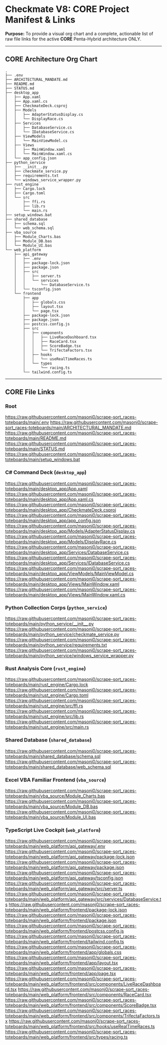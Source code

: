 # Checkmate V8: CORE Project Manifest & Links

**Purpose:** To provide a visual org chart and a complete, actionable list of raw file links for the active **CORE** Penta-Hybrid architecture ONLY.

---

## CORE Architecture Org Chart

```
.
├── .env
├── ARCHITECTURAL_MANDATE.md
├── README.md
├── STATUS.md
├── desktop_app
│   ├── App.xaml
│   ├── App.xaml.cs
│   ├── CheckmateDeck.csproj
│   ├── Models
│   │   ├── AdapterStatusDisplay.cs
│   │   └── DisplayRace.cs
│   ├── Services
│   │   ├── DatabaseService.cs
│   │   └── IDatabaseService.cs
│   ├── ViewModels
│   │   └── MainViewModel.cs
│   ├── Views
│   │   ├── MainWindow.xaml
│   │   └── MainWindow.xaml.cs
│   └── app_config.json
├── python_service
│   ├── __init__.py
│   ├── checkmate_service.py
│   ├── requirements.txt
│   └── windows_service_wrapper.py
├── rust_engine
│   ├── Cargo.lock
│   ├── Cargo.toml
│   └── src
│       ├── ffi.rs
│       ├── lib.rs
│       └── main.rs
├── setup_windows.bat
├── shared_database
│   ├── schema.sql
│   └── web_schema.sql
├── vba_source
│   ├── Module_Charts.bas
│   ├── Module_DB.bas
│   └── Module_UI.bas
└── web_platform
    ├── api_gateway
    │   ├── .env
    │   ├── package-lock.json
    │   ├── package.json
    │   ├── src
    │   │   ├── server.ts
    │   │   └── services
    │   │       └── DatabaseService.ts
    │   └── tsconfig.json
    └── frontend
        ├── app
        │   ├── globals.css
        │   ├── layout.tsx
        │   └── page.tsx
        ├── package-lock.json
        ├── package.json
        ├── postcss.config.js
        ├── src
        │   ├── components
        │   │   ├── LiveRaceDashboard.tsx
        │   │   ├── RaceCard.tsx
        │   │   ├── ScoreBadge.tsx
        │   │   └── TrifectaFactors.tsx
        │   ├── hooks
        │   │   └── useRealTimeRaces.ts
        │   └── types
        │       └── racing.ts
        └── tailwind.config.ts
```

---

## CORE File Links

### Root
https://raw.githubusercontent.com/masonj0/scrape-sort_races-toteboards/main/.env
https://raw.githubusercontent.com/masonj0/scrape-sort_races-toteboards/main/ARCHITECTURAL_MANDATE.md
https://raw.githubusercontent.com/masonj0/scrape-sort_races-toteboards/main/README.md
https://raw.githubusercontent.com/masonj0/scrape-sort_races-toteboards/main/STATUS.md
https://raw.githubusercontent.com/masonj0/scrape-sort_races-toteboards/main/setup_windows.bat

### C# Command Deck (`desktop_app`)
https://raw.githubusercontent.com/masonj0/scrape-sort_races-toteboards/main/desktop_app/App.xaml
https://raw.githubusercontent.com/masonj0/scrape-sort_races-toteboards/main/desktop_app/App.xaml.cs
https://raw.githubusercontent.com/masonj0/scrape-sort_races-toteboards/main/desktop_app/CheckmateDeck.csproj
https://raw.githubusercontent.com/masonj0/scrape-sort_races-toteboards/main/desktop_app/app_config.json
https://raw.githubusercontent.com/masonj0/scrape-sort_races-toteboards/main/desktop_app/Models/AdapterStatusDisplay.cs
https://raw.githubusercontent.com/masonj0/scrape-sort_races-toteboards/main/desktop_app/Models/DisplayRace.cs
https://raw.githubusercontent.com/masonj0/scrape-sort_races-toteboards/main/desktop_app/Services/DatabaseService.cs
https://raw.githubusercontent.com/masonj0/scrape-sort_races-toteboards/main/desktop_app/Services/IDatabaseService.cs
https://raw.githubusercontent.com/masonj0/scrape-sort_races-toteboards/main/desktop_app/ViewModels/MainViewModel.cs
https://raw.githubusercontent.com/masonj0/scrape-sort_races-toteboards/main/desktop_app/Views/MainWindow.xaml
https://raw.githubusercontent.com/masonj0/scrape-sort_races-toteboards/main/desktop_app/Views/MainWindow.xaml.cs

### Python Collection Corps (`python_service`)
https://raw.githubusercontent.com/masonj0/scrape-sort_races-toteboards/main/python_service/__init__.py
https://raw.githubusercontent.com/masonj0/scrape-sort_races-toteboards/main/python_service/checkmate_service.py
https://raw.githubusercontent.com/masonj0/scrape-sort_races-toteboards/main/python_service/requirements.txt
https://raw.githubusercontent.com/masonj0/scrape-sort_races-toteboards/main/python_service/windows_service_wrapper.py

### Rust Analysis Core (`rust_engine`)
https://raw.githubusercontent.com/masonj0/scrape-sort_races-toteboards/main/rust_engine/Cargo.lock
https://raw.githubusercontent.com/masonj0/scrape-sort_races-toteboards/main/rust_engine/Cargo.toml
https://raw.githubusercontent.com/masonj0/scrape-sort_races-toteboards/main/rust_engine/src/ffi.rs
https://raw.githubusercontent.com/masonj0/scrape-sort_races-toteboards/main/rust_engine/src/lib.rs
https://raw.githubusercontent.com/masonj0/scrape-sort_races-toteboards/main/rust_engine/src/main.rs

### Shared Database (`shared_database`)
https://raw.githubusercontent.com/masonj0/scrape-sort_races-toteboards/main/shared_database/schema.sql
https://raw.githubusercontent.com/masonj0/scrape-sort_races-toteboards/main/shared_database/web_schema.sql

### Excel VBA Familiar Frontend (`vba_source`)
https://raw.githubusercontent.com/masonj0/scrape-sort_races-toteboards/main/vba_source/Module_Charts.bas
https://raw.githubusercontent.com/masonj0/scrape-sort_races-toteboards/main/vba_source/Module_DB.bas
https://raw.githubusercontent.com/masonj0/scrape-sort_races-toteboards/main/vba_source/Module_UI.bas

### TypeScript Live Cockpit (`web_platform`)
https://raw.githubusercontent.com/masonj0/scrape-sort_races-toteboards/main/web_platform/api_gateway/.env
https://raw.githubusercontent.com/masonj0/scrape-sort_races-toteboards/main/web_platform/api_gateway/package-lock.json
https://raw.githubusercontent.com/masonj0/scrape-sort_races-toteboards/main/web_platform/api_gateway/package.json
https://raw.githubusercontent.com/masonj0/scrape-sort_races-toteboards/main/web_platform/api_gateway/tsconfig.json
https://raw.githubusercontent.com/masonj0/scrape-sort_races-toteboards/main/web_platform/api_gateway/src/server.ts
https://raw.githubusercontent.com/masonj0/scrape-sort_races-toteboards/main/web_platform/api_gateway/src/services/DatabaseService.ts
https://raw.githubusercontent.com/masonj0/scrape-sort_races-toteboards/main/web_platform/frontend/package-lock.json
https://raw.githubusercontent.com/masonj0/scrape-sort_races-toteboards/main/web_platform/frontend/package.json
https://raw.githubusercontent.com/masonj0/scrape-sort_races-toteboards/main/web_platform/frontend/postcss.config.js
https://raw.githubusercontent.com/masonj0/scrape-sort_races-toteboards/main/web_platform/frontend/tailwind.config.ts
https://raw.githubusercontent.com/masonj0/scrape-sort_races-toteboards/main/web_platform/frontend/app/globals.css
https://raw.githubusercontent.com/masonj0/scrape-sort_races-toteboards/main/web_platform/frontend/app/layout.tsx
https://raw.githubusercontent.com/masonj0/scrape-sort_races-toteboards/main/web_platform/frontend/app/page.tsx
https://raw.githubusercontent.com/masonj0/scrape-sort_races-toteboards/main/web_platform/frontend/src/components/LiveRaceDashboard.tsx
https://raw.githubusercontent.com/masonj0/scrape-sort_races-toteboards/main/web_platform/frontend/src/components/RaceCard.tsx
https://raw.githubusercontent.com/masonj0/scrape-sort_races-toteboards/main/web_platform/frontend/src/components/ScoreBadge.tsx
https://raw.githubusercontent.com/masonj0/scrape-sort_races-toteboards/main/web_platform/frontend/src/components/TrifectaFactors.tsx
https://raw.githubusercontent.com/masonj0/scrape-sort_races-toteboards/main/web_platform/frontend/src/hooks/useRealTimeRaces.ts
https://raw.githubusercontent.com/masonj0/scrape-sort_races-toteboards/main/web_platform/frontend/src/types/racing.ts